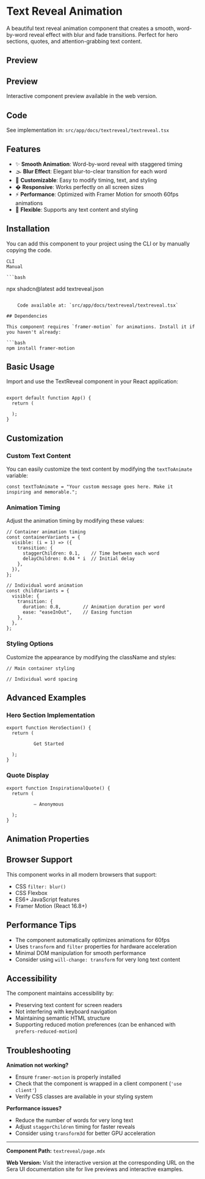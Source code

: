 # Text Reveal Animation 

A beautiful text reveal animation component that creates a smooth, word-by-word reveal effect with blur and fade transitions. Perfect for hero sections, quotes, and attention-grabbing text content.

## Preview

## Preview

Interactive component preview available in the web version.

## Code

See implementation in: `src/app/docs/textreveal/textreveal.tsx`

## Features

- ✨ **Smooth Animation**: Word-by-word reveal with staggered timing
- 🌫️ **Blur Effect**: Elegant blur-to-clear transition for each word
- 🎯 **Customizable**: Easy to modify timing, text, and styling
- � **Responsive**: Works perfectly on all screen sizes
- ⚡ **Performance**: Optimized with Framer Motion for smooth 60fps animations
- 🎨 **Flexible**: Supports any text content and styling

## Installation

You can add this component to your project using the CLI or by manually copying the code.

    CLI
    Manual

    ```bash
npx shadcn@latest add textreveal.json
```

    Code available at: `src/app/docs/textreveal/textreveal.tsx`

## Dependencies

This component requires `framer-motion` for animations. Install it if you haven't already:

```bash
npm install framer-motion
```

## Basic Usage

Import and use the TextReveal component in your React application:

```tsx

export default function App() {
  return (

  );
}
```

## Customization

### Custom Text Content

You can easily customize the text content by modifying the `textToAnimate` variable:

```tsx
const textToAnimate = "Your custom message goes here. Make it inspiring and memorable.";
```

### Animation Timing

Adjust the animation timing by modifying these values:

```tsx
// Container animation timing
const containerVariants = {
  visible: (i = 1) => ({
    transition: {
      staggerChildren: 0.1,    // Time between each word
      delayChildren: 0.04 * i  // Initial delay
    },
  }),
};

// Individual word animation
const childVariants = {
  visible: {
    transition: {
      duration: 0.8,        // Animation duration per word
      ease: "easeInOut",    // Easing function
    },
  },
};
```

### Styling Options

Customize the appearance by modifying the className and styles:

```tsx
// Main container styling

// Individual word spacing

```

## Advanced Examples

### Hero Section Implementation

```tsx
export function HeroSection() {
  return (

          Get Started

  );
}
```

### Quote Display

```tsx
export function InspirationalQuote() {
  return (

          — Anonymous

  );
}
```

## Animation Properties

## Browser Support

This component works in all modern browsers that support:
- CSS `filter: blur()`
- CSS Flexbox
- ES6+ JavaScript features
- Framer Motion (React 16.8+)

## Performance Tips

- The component automatically optimizes animations for 60fps
- Uses `transform` and `filter` properties for hardware acceleration
- Minimal DOM manipulation for smooth performance
- Consider using `will-change: transform` for very long text content

## Accessibility

The component maintains accessibility by:
- Preserving text content for screen readers
- Not interfering with keyboard navigation
- Maintaining semantic HTML structure
- Supporting reduced motion preferences (can be enhanced with `prefers-reduced-motion`)

## Troubleshooting

**Animation not working?**
- Ensure `framer-motion` is properly installed
- Check that the component is wrapped in a client component (`'use client'`)
- Verify CSS classes are available in your styling system

**Performance issues?**
- Reduce the number of words for very long text
- Adjust `staggerChildren` timing for faster reveals
- Consider using `transform3d` for better GPU acceleration

---

**Component Path:** `textreveal/page.mdx`

**Web Version:** Visit the interactive version at the corresponding URL on the Sera UI documentation site for live previews and interactive examples.
